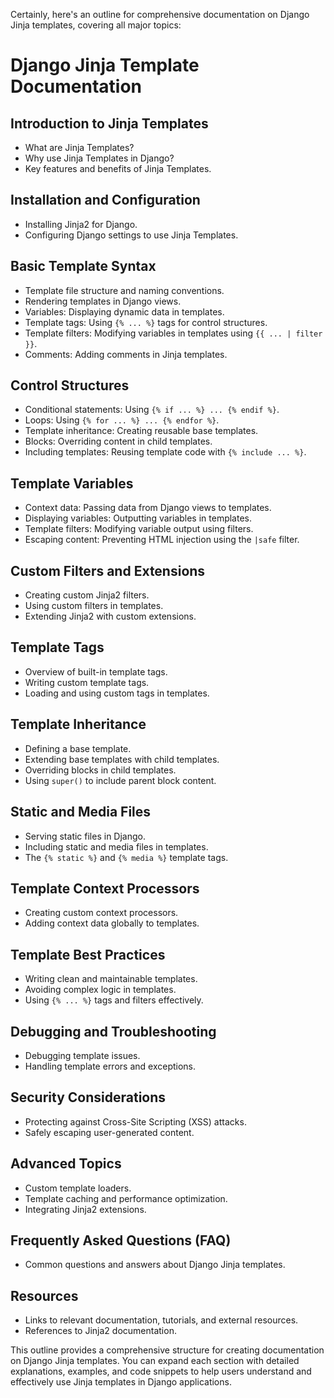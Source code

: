 Certainly, here's an outline for comprehensive documentation on Django Jinja templates, covering all major topics:

# Django Jinja Template Documentation

## Introduction to Jinja Templates

- What are Jinja Templates?
- Why use Jinja Templates in Django?
- Key features and benefits of Jinja Templates.

## Installation and Configuration

- Installing Jinja2 for Django.
- Configuring Django settings to use Jinja Templates.

## Basic Template Syntax

- Template file structure and naming conventions.
- Rendering templates in Django views.
- Variables: Displaying dynamic data in templates.
- Template tags: Using `{% ... %}` tags for control structures.
- Template filters: Modifying variables in templates using `{{ ... | filter }}`.
- Comments: Adding comments in Jinja templates.

## Control Structures

- Conditional statements: Using `{% if ... %} ... {% endif %}`.
- Loops: Using `{% for ... %} ... {% endfor %}`.
- Template inheritance: Creating reusable base templates.
- Blocks: Overriding content in child templates.
- Including templates: Reusing template code with `{% include ... %}`.

## Template Variables

- Context data: Passing data from Django views to templates.
- Displaying variables: Outputting variables in templates.
- Template filters: Modifying variable output using filters.
- Escaping content: Preventing HTML injection using the `|safe` filter.

## Custom Filters and Extensions

- Creating custom Jinja2 filters.
- Using custom filters in templates.
- Extending Jinja2 with custom extensions.

## Template Tags

- Overview of built-in template tags.
- Writing custom template tags.
- Loading and using custom tags in templates.

## Template Inheritance

- Defining a base template.
- Extending base templates with child templates.
- Overriding blocks in child templates.
- Using `super()` to include parent block content.

## Static and Media Files

- Serving static files in Django.
- Including static and media files in templates.
- The `{% static %}` and `{% media %}` template tags.

## Template Context Processors

- Creating custom context processors.
- Adding context data globally to templates.

## Template Best Practices

- Writing clean and maintainable templates.
- Avoiding complex logic in templates.
- Using `{% ... %}` tags and filters effectively.

## Debugging and Troubleshooting

- Debugging template issues.
- Handling template errors and exceptions.

## Security Considerations

- Protecting against Cross-Site Scripting (XSS) attacks.
- Safely escaping user-generated content.

## Advanced Topics

- Custom template loaders.
- Template caching and performance optimization.
- Integrating Jinja2 extensions.

## Frequently Asked Questions (FAQ)

- Common questions and answers about Django Jinja templates.

## Resources

- Links to relevant documentation, tutorials, and external resources.
- References to Jinja2 documentation.

This outline provides a comprehensive structure for creating documentation on Django Jinja templates. You can expand each section with detailed explanations, examples, and code snippets to help users understand and effectively use Jinja templates in Django applications.